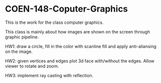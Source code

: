 # COEN-148-Coputer-Graphics
This is the work for the class computer graphics.

This class is mainly about how images are shown on the screen through graphic pipeline.

HW1: draw a circle, fill in the color with scanline fill and apply anti-aliansing on the image.

HW2: given vertices and edges plot 3d face with/without the edges. Allow viewer to rotate and zoom.

HW3: implement ray casting with reflection.
